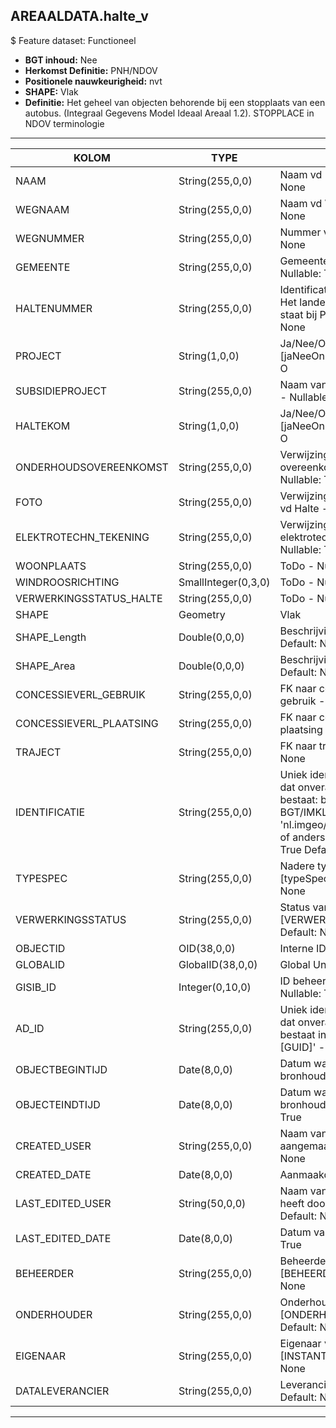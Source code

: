 ﻿## AREAALDATA.halte_v

$ Feature dataset: Functioneel


* __BGT inhoud:__ Nee
* __Herkomst Definitie:__ PNH/NDOV
* __Positionele nauwkeurigheid:__ nvt
* __SHAPE:__ Vlak
* __Definitie:__ Het geheel van objecten behorende bij een stopplaats van een autobus. (Integraal Gegevens Model Ideaal Areaal 1.2). STOPPLACE in NDOV terminologie


***

|KOLOM                               |TYPE              |DEFINITIE|
|------                              |----              |-----    |
|NAAM                                |String(255,0,0)     |Naam vd Halte - Nullable: True Default: None|
|WEGNAAM                             |String(255,0,0)     |Naam vd Weg - Nullable: True Default: None|
|WEGNUMMER                           |String(255,0,0)     |Nummer vd Weg - Nullable: True Default: None|
|GEMEENTE                            |String(255,0,0)     |Gemeentenaam, keuzelijst [GEMEENTE] - Nullable: True Default: None|
|HALTENUMMER                         |String(255,0,0)     |Identificatienummer van de Halte. Let op: Het landelijk unieke nummer van NDOV staat bij Perron! - Nullable: True Default: None|
|PROJECT                             |String(1,0,0)       |Ja/Nee/Onbekend, keuzelijst [jaNeeOnbekend] Nullable: True Default: O|
|SUBSIDIEPROJECT                     |String(255,0,0)     |Naam van het subsidieproject voor aanleg - Nullable: True Default: None|
|HALTEKOM                            |String(1,0,0)       |Ja/Nee/Onbekend, keuzelijst [jaNeeOnbekend] Nullable: False Default: O|
|ONDERHOUDSOVEREENKOMST              |String(255,0,0)     |Verwijzing naar de Onderhoud overeenkomst (documentnr, locatie e.d.)- Nullable: True Default: None|
|FOTO                                |String(255,0,0)     |Verwijzing naar naam/locatie van een foto vd Halte - Nullable: True Default: None|
|ELEKTROTECHN_TEKENING               |String(255,0,0)     |Verwijzing naar naam/locatie van een elektrotechnische tekening vd Halte - Nullable: True Default: None|
|WOONPLAATS                          |String(255,0,0)     |ToDo - Nullable: True Default: None|
|WINDROOSRICHTING                    |SmallInteger(0,3,0) |ToDo - Nullable: True|
|VERWERKINGSSTATUS_HALTE             |String(255,0,0)     |ToDo - Nullable: True Default: None|
|SHAPE                               |Geometry            |Vlak|
|SHAPE_Length                        |Double(0,0,0)       |Beschrijving: - keuzelijst [] Nullable: True Default: None|
|SHAPE_Area                          |Double(0,0,0)       |Beschrijving: - keuzelijst [] Nullable: True Default: None|
|CONCESSIEVERL_GEBRUIK               |String(255,0,0)    |FK naar concessieverlener_tbl - voor het gebruik - Nullable: True Default: None|
|CONCESSIEVERL_PLAATSING             |String(255,0,0)     |FK naar concessieverlener_tbl - voor de plaatsing - Nullable: True Default: None|
|TRAJECT                             |String(255,0,0)     |FK naar traject_v - Nullable: True Default: None|
|IDENTIFICATIE                       |String(255,0,0)      |Uniek identificatienummer voor het object dat onveranderlijk is zolang het object bestaat: bevat indien van toepassing BGT/IMKL ID in format 'nl.imgeo/imkl.bronhouderscode.LokaalID' of anders: '00000'.LokaalID - Nullable: True Default: None|
|TYPESPEC                            |String(255,0,0)     |Nadere typering van het object, keuzelijst [typeSpecHLT] - Nullable: True Default: None|
|VERWERKINGSSTATUS                   |String(255,0,0)     |Status van de gegevens, keuzelijst [VERWERKINGSSTATUS] - Nullable: False Default: Nieuwl|
|OBJECTID                            |OID(38,0,0)         |Interne ID ArcGIS - Nullable: False|
|GLOBALID                            |GlobalID(38,0,0)    |Global Unique Identifier - Nullable: False|
|GISIB_ID                            |Integer(0,10,0)     |ID beheer openbare ruimte (GISIB) - Nullable: True|
|AD_ID                               |String(255,0,0)    |Uniek identificatienummer voor het object dat onveranderlijk is zolang het object bestaat in Areaaldata: in format 'AD.[GUID]' - Nullable: False Default: None|
|OBJECTBEGINTIJD                     |Date(8,0,0)         |Datum waarop het object bij de bronhouder is ontstaan - Nullable: True|
|OBJECTEINDTIJD                      |Date(8,0,0)         |Datum waarop het object bij de bronhouder niet meer geldig is - Nullable: True|
|CREATED_USER                        |String(255,0,0)     |Naam van gebruiker die de rij heeft aangemaakt - Nullable: True Default: None|
|CREATED_DATE                        |Date(8,0,0)         |Aanmaakdatum - Nullable: True|
|LAST_EDITED_USER                    |String(50,0,0)      |Naam van gebruiker die de laatste mutatie heeft doorgevoerd - Nullable: True Default: None|
|LAST_EDITED_DATE                    |Date(8,0,0)         |Datum van de laatste mutatie - Nullable: True|
|BEHEERDER                           |String(255,0,0)     |Beheerder van het object, keuzelijst [BEHEERDER] - Nullable: True Default: None|
|ONDERHOUDER                         |String(255,0,0)     |Onderhouder van het object, keuzelijst [ONDERHOUDER] - Nullable: True Default: None|
|EIGENAAR                            |String(255,0,0)     |Eigenaar van het object, keuzelijst [INSTANTIE] - Nullable: True Default: None|
|DATALEVERANCIER                     |String(255,0,0)    |Leverancier van de data - Nullable: True Default: None| 

***
